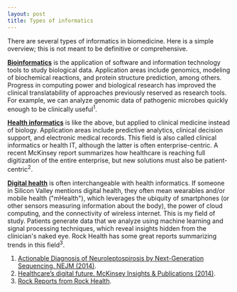 ```yaml
---
layout: post
title: Types of informatics
---
```


There are several types of informatics in biomedicine. Here is a simple overview; this is not meant to be definitive or comprehensive.

[**Bioinformatics**](http://en.wikipedia.org/wiki/Bioinformatics) is the application of software and information technology tools to study biological data. Application areas include genomics, modeling of biochemical reactions, and protein structure prediction, among others. Progress in computing power and biological research has improved the clinical translatability of approaches previously reserved as research tools. For example, we can analyze genomic data of pathogenic microbes quickly enough to be clinically useful<sup>1</sup>.

[**Health informatics**](http://en.wikipedia.org/wiki/Health_informatics) is like the above, but applied to clinical medicine instead of biology. Application areas include predictive analytics, clinical decision support, and electronic medical records. This field is also called clinical informatics or health IT, although the latter is often enterprise-centric. A recent McKinsey report summarizes how healthcare is reaching full digitization of the entire enterprise, but new solutions must also be patient-centric<sup>2</sup>.

[**Digital health**](http://en.wikipedia.org/wiki/Digital_health) is often interchangeable with health informatics. If someone in Silicon Valley mentions digital health, they often mean wearables and/or mobile health ("mHealth"), which leverages the ubiquity of smartphones (or other sensors measuring information about the body), the power of cloud computing, and the connectivity of wireless internet. This is my field of study. Patients generate data that we analyze using machine learning and signal processing techniques, which reveal insights hidden from the clinician's naked eye. Rock Health has some great reports summarizing trends in this field<sup>3</sup>.

1. [Actionable Diagnosis of Neuroleptospirosis by Next-Generation Sequencing. NEJM (2014)](http://www.nejm.org/doi/full/10.1056/NEJMoa1401268).
2. [Healthcare’s digital future. McKinsey Insights & Publications (2014)](http://www.mckinsey.com/insights/health_systems_and_services/healthcares_digital_future).
3. [Rock Reports from Rock Health](http://rockhealth.com/resources/rock-reports/).
